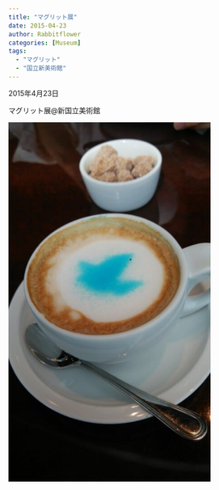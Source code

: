 ```yaml
---
title: "マグリット展"
date: 2015-04-23
author: Rabbitflower
categories: [Museum]
tags: 
  - "マグリット"
  - "国立新美術館"
---
```


2015年4月23日

マグリット展@新国立美術館

<img src="/assets/images/museum/2015-04-23-Magritte-1/images/image-67.jpg"  width="400px">
